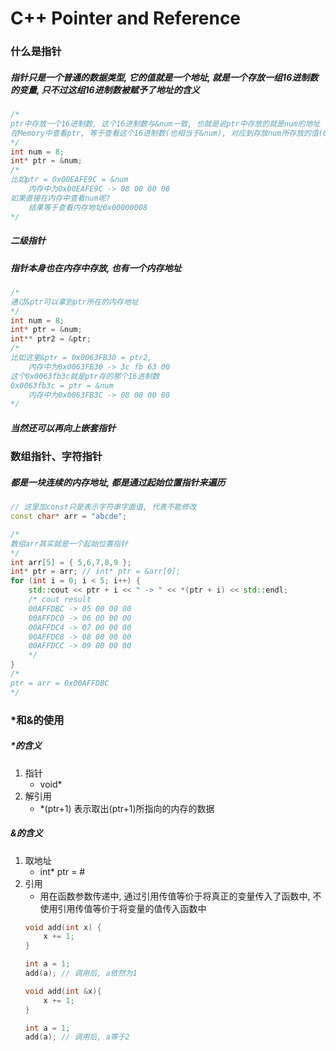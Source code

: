 # C++ Pointer and Reference

### 什么是指针
##### 指针只是一个普通的数据类型, 它的值就是一个地址, 就是一个存放一组16进制数的变量, 只不过这组16进制数被赋予了地址的含义

```cpp
/*
ptr中存放一个16进制数, 这个16进制数与&num一致, 也就是说ptr中存放的就是num的地址
在Memory中查看ptr, 等于查看这个16进制数(也相当于&num), 对应到存放num所存放的值(8)的内存块
*/
int num = 8;
int* ptr = &num;
/*
比如ptr = 0x00EAFE9C = &num
    内存中为0x00EAFE9C -> 08 00 00 00
如果直接在内存中查看num呢?
    结果等于查看内存地址0x00000008
*/
```

##### 二级指针
##### 指针本身也在内存中存放, 也有一个内存地址
```cpp
/*
通过&ptr可以拿到ptr所在的内存地址
*/
int num = 8;
int* ptr = &num;
int** ptr2 = &ptr;
/*
比如这里&ptr = 0x0063FB30 = ptr2,
    内存中为0x0063FB30 -> 3c fb 63 00
这个0x0063fb3c就是ptr存的那个16进制数
0x0063fb3c = ptr = &num
    内存中为0x0063FB3C -> 08 00 00 00
*/
```
##### 当然还可以再向上嵌套指针

### 数组指针、字符指针
##### 都是一块连续的内存地址, 都是通过起始位置指针来遍历
```cpp
// 这里加const只是表示字符串字面值, 代表不能修改
const char* arr = "abcde";
```
```cpp
/*
数组arr其实就是一个起始位置指针
*/
int arr[5] = { 5,6,7,8,9 };
int* ptr = arr; // int* ptr = &arr[0];
for (int i = 0; i < 5; i++) {
    std::cout << ptr + i << " -> " << *(ptr + i) << std::endl;
    /* cout result
    00AFFDBC -> 05 00 00 00
    00AFFDC0 -> 06 00 00 00
    00AFFDC4 -> 07 00 00 00
    00AFFDC8 -> 08 00 00 00
    00AFFDCC -> 09 00 00 00
    */
}
/*
ptr = arr = 0x00AFFDBC
*/
```

### *和&的使用
##### *的含义
1. 指针
   - void*
2. 解引用
    - *(ptr+1) 表示取出(ptr+1)所指向的内存的数据
##### &的含义
1. 取地址
   - int* ptr = &num;
2. 引用
   - 用在函数参数传递中, 通过引用传值等价于将真正的变量传入了函数中, 不使用引用传值等价于将变量的值传入函数中
    ```cpp
    void add(int x) {
        x += 1;
    }

    int a = 1;
	add(a); // 调用后, a依然为1
    ```
    ```cpp
    void add(int &x){
        x += 1;
    }

    int a = 1;
	add(a); // 调用后, a等于2
    ```